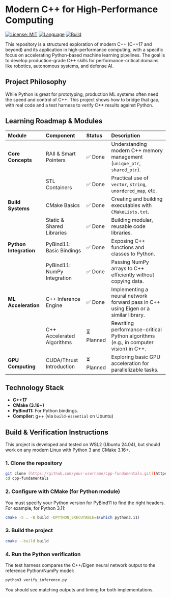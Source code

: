 # Modern C++ for High-Performance Computing

[![License: MIT](https://img.shields.io/badge/License-MIT-yellow.svg)](https://opensource.org/licenses/MIT)
[![Language](https://img.shields.io/badge/C%2B%2B-17-blue.svg)](https://isocpp.org/)
[![Build](https://img.shields.io/badge/build-CMake-green.svg)](https://cmake.org/)

This repository is a structured exploration of modern C++ (C++17 and beyond) and its application in high-performance computing, with a specific focus on accelerating Python-based machine learning pipelines. The goal is to develop production-grade C++ skills for performance-critical domains like robotics, autonomous systems, and defense AI.

## Project Philosophy

While Python is great for prototyping, production ML systems often need the speed and control of C++. This project shows how to bridge that gap, with real code and a test harness to verify C++ results against Python.

## Learning Roadmap & Modules

| Module | Component | Status | Description |
| :--- | :--- | :--- | :--- |
| **Core Concepts** | RAII & Smart Pointers | ✅ Done | Understanding modern C++ memory management (`unique_ptr`, `shared_ptr`). |
| | STL Containers | ✅ Done | Practical use of `vector`, `string`, `unordered_map`, etc. |
| **Build Systems** | CMake Basics | ✅ Done | Creating and building executables with `CMakeLists.txt`. |
| | Static & Shared Libraries | ✅ Done | Building modular, reusable code libraries. |
| **Python Integration** | PyBind11: Basic Bindings | ✅ Done | Exposing C++ functions and classes to Python. |
| | PyBind11: NumPy Integration | ✅ Done | Passing NumPy arrays to C++ efficiently without copying data. |
| **ML Acceleration** | C++ Inference Engine | ✅ Done | Implementing a neural network forward pass in C++ using Eigen or a similar library. |
| | C++ Accelerated Algorithms | ⏳ Planned | Rewriting performance-critical Python algorithms (e.g., in computer vision) in C++. |
| **GPU Computing** | CUDA/Thrust Introduction | ⏳ Planned | Exploring basic GPU acceleration for parallelizable tasks. |

## Technology Stack

* **C++17**
* **CMake (3.16+)**
* **PyBind11:** For Python bindings.
* **Compiler:** g++ (via `build-essential` on Ubuntu)

## Build & Verification Instructions


This project is developed and tested on WSL2 (Ubuntu 24.04), but should work on any modern Linux with Python 3 and CMake 3.16+.

### 1. Clone the repository
```bash
git clone [https://github.com/your-username/cpp-fundamentals.git](https://github.com/your-username/cpp-fundamentals.git)
cd cpp-fundamentals
```

### 2. Configure with CMake (for Python module)
You must specify your Python version for PyBind11 to find the right headers. For example, for Python 3.11:
```bash
cmake -S . -B build -DPYTHON_EXECUTABLE=$(which python3.11)
```

### 3. Build the project
```bash
cmake --build build
```

### 4. Run the Python verification
The test harness compares the C++/Eigen neural network output to the reference Python/NumPy model:
```bash
python3 verify_inference.py
```
You should see matching outputs and timing for both implementations.
